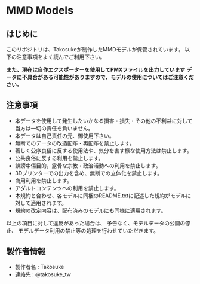 # MMD Models

## はじめに

このリポジトリは、Takosukeが制作したMMDモデルが保管されています。
以下の注意事項をよく読んでご利用下さい。

**また、現在は自作エクスポーターを使用してPMXファイルを出力しています**
**データに不具合がある可能性がありますので、モデルの使用についてはご注意ください。**

## 注意事項

* 本データを使用して発生したいかなる損害・損失・その他の不利益に対して当方は一切の責任を負いません。
* 本データは自己責任の元、御使用下さい。
* 無断でのデータの改造配布・再配布を禁止します。
* 著しく公序良俗に反する使用法や、気分を害す様な使用方法は禁止します。
* 公共良俗に反する利用を禁止します。
* 誹謗中傷目的，露骨な宗教・政治活動への利用を禁止します。
* 3Dプリンターでの出力を含め、無断での立体化を禁止します。
* 商用利用を禁止します。
* アダルトコンテンツへの利用を禁止します。
* 本規約と合わせ、各モデルに同梱のREADME.txtに記述した規約がモデルに対して適用されます。
* 規約の改定内容は、配布済みのモデルにも同様に適用されます。

以上の項目に対して違反があった場合は、
予告なく、モデルデータの公開の停止、
モデルデータ利用の禁止等の処理を行わせていただきます。

## 製作者情報

* 製作者名 : Takosuke
* 連絡先   : @takosuke_tw




